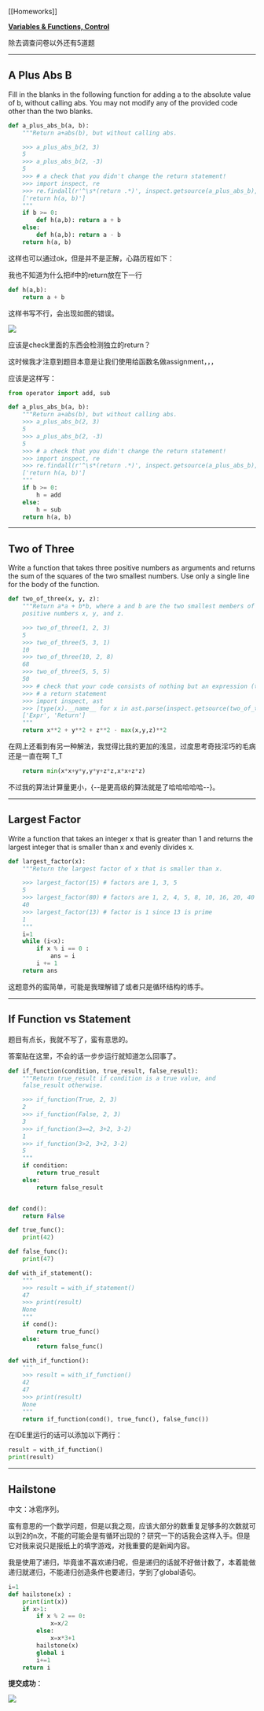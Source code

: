[[Homeworks]]

**[Variables & Functions, Control](https://inst.eecs.berkeley.edu/~cs61a/su20/hw/hw01/#q5)**

除去调查问卷以外还有5道题

---

## **A Plus Abs B**

Fill in the blanks in the following function for adding a to the absolute value of b, without calling abs. You may not modify any of the provided code other than the two blanks.

```py
def a_plus_abs_b(a, b):
    """Return a+abs(b), but without calling abs.

    >>> a_plus_abs_b(2, 3)
    5
    >>> a_plus_abs_b(2, -3)
    5
    >>> # a check that you didn't change the return statement!
    >>> import inspect, re
    >>> re.findall(r'^\s*(return .*)', inspect.getsource(a_plus_abs_b), re.M)
    ['return h(a, b)']
    """
    if b >= 0:
        def h(a,b): return a + b
    else:
        def h(a,b): return a - b
    return h(a, b)
```

这样也可以通过ok，但是并不是正解，心路历程如下：

我也不知道为什么把if中的return放在下一行
```py
def h(a,b): 
    return a + b
```

这样书写不行，会出现如图的错误。

![](CS61A.assets/11.png)

应该是check里面的东西会检测独立的return？

这时候我才注意到题目本意是让我们使用给函数名做assignment，，，

应该是这样写：

```py
from operator import add, sub

def a_plus_abs_b(a, b):
    """Return a+abs(b), but without calling abs.
    >>> a_plus_abs_b(2, 3)
    5
    >>> a_plus_abs_b(2, -3)
    5
    >>> # a check that you didn't change the return statement!
    >>> import inspect, re
    >>> re.findall(r'^\s*(return .*)', inspect.getsource(a_plus_abs_b), re.M)
    ['return h(a, b)']
    """
    if b >= 0:
        h = add
    else:
        h = sub
    return h(a, b)
```

---

## **Two of Three**

Write a function that takes three positive numbers as arguments and returns the sum of the squares of the two smallest numbers. Use only a single line for the body of the function.

```py
def two_of_three(x, y, z):
    """Return a*a + b*b, where a and b are the two smallest members of the
    positive numbers x, y, and z.

    >>> two_of_three(1, 2, 3)
    5
    >>> two_of_three(5, 3, 1)
    10
    >>> two_of_three(10, 2, 8)
    68
    >>> two_of_three(5, 5, 5)
    50
    >>> # check that your code consists of nothing but an expression (this docstring)
    >>> # a return statement
    >>> import inspect, ast
    >>> [type(x).__name__ for x in ast.parse(inspect.getsource(two_of_three)).body[0].body]
    ['Expr', 'Return']
    """
    return x**2 + y**2 + z**2 - max(x,y,z)**2
```

在网上还看到有另一种解法，我觉得比我的更加的浅显，过度思考奇技淫巧的毛病还是一直在啊 T_T

```py
    return min(x*x+y*y,y*y+z*z,x*x+z*z)
```

不过我的算法计算量更小，{--是更高级的算法就是了哈哈哈哈哈--}。

---

## **Largest Factor**

Write a function that takes an integer x that is greater than 1 and returns the largest integer that is smaller than x and evenly divides x.

```py
def largest_factor(x):
    """Return the largest factor of x that is smaller than x.

    >>> largest_factor(15) # factors are 1, 3, 5
    5
    >>> largest_factor(80) # factors are 1, 2, 4, 5, 8, 10, 16, 20, 40
    40
    >>> largest_factor(13) # factor is 1 since 13 is prime
    1
    """
    i=1
    while (i<x):
        if x % i == 0 :
            ans = i
        i += 1
    return ans
```

这题意外的蛮简单，可能是我理解错了或者只是循环结构的练手。

---

## **If Function vs Statement**

题目有点长，我就不写了，蛮有意思的。

答案贴在这里，不会的话一步步运行就知道怎么回事了。

```py
def if_function(condition, true_result, false_result):
    """Return true_result if condition is a true value, and
    false_result otherwise.

    >>> if_function(True, 2, 3)
    2
    >>> if_function(False, 2, 3)
    3
    >>> if_function(3==2, 3+2, 3-2)
    1
    >>> if_function(3>2, 3+2, 3-2)
    5
    """
    if condition:
        return true_result
    else:
        return false_result


def cond():
    return False

def true_func():
    print(42)

def false_func():
    print(47)

def with_if_statement():
    """
    >>> result = with_if_statement()
    47
    >>> print(result)
    None
    """
    if cond():
        return true_func()
    else:
        return false_func()

def with_if_function():
    """
    >>> result = with_if_function()
    42
    47
    >>> print(result)
    None
    """
    return if_function(cond(), true_func(), false_func())
```

在IDE里运行的话可以添加以下两行：

```py
result = with_if_function()
print(result)
```

---

## **Hailstone**

中文：冰雹序列。

蛮有意思的一个数学问题，但是以我之观，应该大部分的数重复足够多的次数就可以到2的n次，不能的可能会是有循环出现的？研究一下的话我会这样入手。但是它对我来说只是报纸上的填字游戏，对我重要的是新闻内容。

我是使用了递归，毕竟谁不喜欢递归呢，但是递归的话就不好做计数了，本着能做递归就递归，不能递归创造条件也要递归，学到了global语句。

```py
i=1
def hailstone(x) :
    print(int(x))
    if x>1:
        if x % 2 == 0:
            x=x/2
        else:
            x=x*3+1
        hailstone(x)
        global i
        i+=1
    return i
```

**提交成功**：

![](docs/CS61A.assets/12.png)